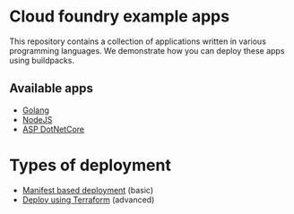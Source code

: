 # Cloud foundry example apps
This repository contains a collection of applications written in various programming languages. We demonstrate how you can deploy these apps using buildpacks.

## Available apps
* [Golang](apps/golang)
* [NodeJS](apps/nodejs)
* [ASP DotNetCore](apps/aspnetcore)

# Types of deployment
* [Manifest based deployment](manifests/README.md) (basic)
* [Deploy using Terraform](terraform) (advanced)
